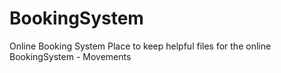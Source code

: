 # BookingSystem
Online Booking System
Place to keep helpful files for the online BookingSystem - Movements
